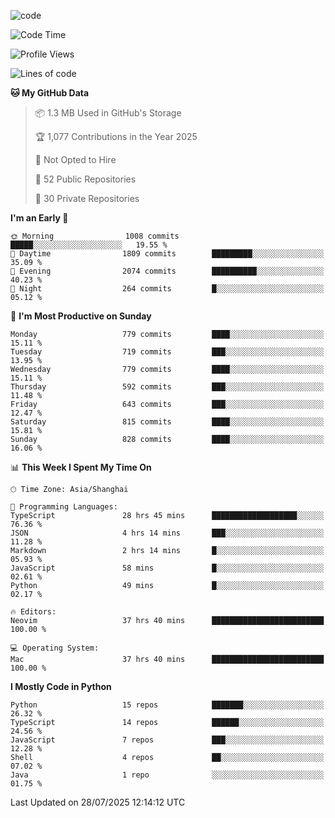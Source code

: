 
<!--
**liuyaanng/liuyaanng** is a ✨ _special_ ✨ repository because its `README.md` (this file) appears on your GitHub profile.

Here are some ideas to get you started:

- 🔭 I’m currently working on ...
- 🌱 I’m currently learning ...
- 👯 I’m looking to collaborate on ...
- 🤔 I’m looking for help with ...
- 💬 Ask me about ...
- 📫 How to reach me: ...
- 😄 Pronouns: ...
- ⚡ Fun fact: ...
-->


![code](https://cdn.jsdelivr.net/gh/liuyaanng/liuyaanng@1.0/code.gif) 

<!--START_SECTION:waka-->
![Code Time](http://img.shields.io/badge/Code%20Time-1%2C736%20hrs%2052%20mins-blue)

![Profile Views](http://img.shields.io/badge/Profile%20Views-0-blue)

![Lines of code](https://img.shields.io/badge/From%20Hello%20World%20I%27ve%20Written-26.3%20million%20lines%20of%20code-blue)

**🐱 My GitHub Data** 

> 📦 1.3 MB Used in GitHub's Storage 
 > 
> 🏆 1,077 Contributions in the Year 2025
 > 
> 🚫 Not Opted to Hire
 > 
> 📜 52 Public Repositories 
 > 
> 🔑 30 Private Repositories 
 > 
**I'm an Early 🐤** 

```text
🌞 Morning                1008 commits        █████░░░░░░░░░░░░░░░░░░░░   19.55 % 
🌆 Daytime                1809 commits        █████████░░░░░░░░░░░░░░░░   35.09 % 
🌃 Evening                2074 commits        ██████████░░░░░░░░░░░░░░░   40.23 % 
🌙 Night                  264 commits         █░░░░░░░░░░░░░░░░░░░░░░░░   05.12 % 
```
📅 **I'm Most Productive on Sunday** 

```text
Monday                   779 commits         ████░░░░░░░░░░░░░░░░░░░░░   15.11 % 
Tuesday                  719 commits         ███░░░░░░░░░░░░░░░░░░░░░░   13.95 % 
Wednesday                779 commits         ████░░░░░░░░░░░░░░░░░░░░░   15.11 % 
Thursday                 592 commits         ███░░░░░░░░░░░░░░░░░░░░░░   11.48 % 
Friday                   643 commits         ███░░░░░░░░░░░░░░░░░░░░░░   12.47 % 
Saturday                 815 commits         ████░░░░░░░░░░░░░░░░░░░░░   15.81 % 
Sunday                   828 commits         ████░░░░░░░░░░░░░░░░░░░░░   16.06 % 
```


📊 **This Week I Spent My Time On** 

```text
🕑︎ Time Zone: Asia/Shanghai

💬 Programming Languages: 
TypeScript               28 hrs 45 mins      ███████████████████░░░░░░   76.36 % 
JSON                     4 hrs 14 mins       ███░░░░░░░░░░░░░░░░░░░░░░   11.28 % 
Markdown                 2 hrs 14 mins       █░░░░░░░░░░░░░░░░░░░░░░░░   05.93 % 
JavaScript               58 mins             █░░░░░░░░░░░░░░░░░░░░░░░░   02.61 % 
Python                   49 mins             █░░░░░░░░░░░░░░░░░░░░░░░░   02.17 % 

🔥 Editors: 
Neovim                   37 hrs 40 mins      █████████████████████████   100.00 % 

💻 Operating System: 
Mac                      37 hrs 40 mins      █████████████████████████   100.00 % 
```

**I Mostly Code in Python** 

```text
Python                   15 repos            ███████░░░░░░░░░░░░░░░░░░   26.32 % 
TypeScript               14 repos            ██████░░░░░░░░░░░░░░░░░░░   24.56 % 
JavaScript               7 repos             ███░░░░░░░░░░░░░░░░░░░░░░   12.28 % 
Shell                    4 repos             ██░░░░░░░░░░░░░░░░░░░░░░░   07.02 % 
Java                     1 repo              ░░░░░░░░░░░░░░░░░░░░░░░░░   01.75 % 
```




 Last Updated on 28/07/2025 12:14:12 UTC
<!--END_SECTION:waka-->

